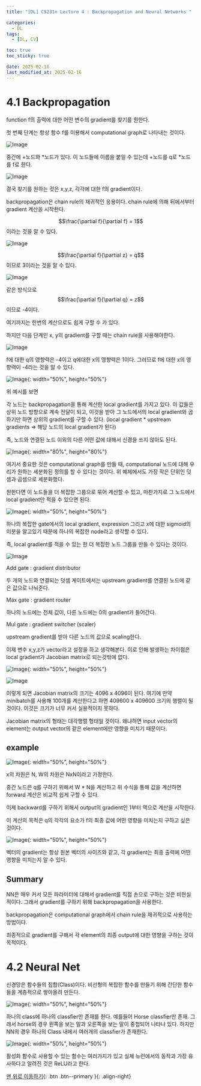 ```yaml
---
title: "[DL] CS231n Lecture 4 : Backpropagation and Neural Networks "

categories:
  - DL
tags:
  - [DL, CV]

toc: true
toc_sticky: true

date: 2025-02-16
last_modified_at: 2025-02-16
---
```


# 4.1 Backpropagation

function f의 출력에 대한 어떤 변수의 gradient를 찾기를 원한다.

첫 번째 단계는 항상 함수 f를 이용해서 computational graph로 나타내는 것이다.

![Image](https://github.com/user-attachments/assets/fe388032-fc66-4387-af94-7660d586c23d)

중간에 +노드와 *노드가 있다. 이 노드들에 이름을 붙일 수 있는데  +노드를 q로 *노드를 f로 한다.

![Image](https://github.com/user-attachments/assets/8748181a-7c56-47aa-9a0c-469e52e9b3e4)

결국 찾기를 원하는 것은 x,y,z, 각각에 대한 f의 gradient이다.

backpropagation은 chain rule의 재귀적인 응용이다. chain rule에 의해 뒤에서부터 gradient 계산을 시작한다.

$$\frac{\partial f}{\partial f} = 1$$이라는 것을 알 수 있다.

![Image](https://github.com/user-attachments/assets/55e0ed01-e030-435f-a967-0970d463077d)

$$\frac{\partial f}{\partial z} = q$$ 이므로 3이라는 것을 알 수 있다.

![Image](https://github.com/user-attachments/assets/1de816fe-0269-4a7e-a112-969e991c082c)

같은 방식으로 $$\frac{\partial f}{\partial q} = z$$ 이므로 -4이다.

여기까지는 한번의 계산으로도 쉽게 구할 수 가 있다.

하지만 다음 단계인 x, y의 gradient를 구할 때는 chain rule을 사용해야한다.

![Image](https://github.com/user-attachments/assets/d97d3547-38a0-4c6e-8770-f3454f070b0b)

f에 대한 q의 영향력은 -4이고 q에대한 x의 영향력은 1이다. 그러므로 f에 대한 x의 영향력이 -4라는 것을 알 수 있다.

![Image](https://github.com/user-attachments/assets/0fc5b775-4775-4ef4-b2d3-179db890068c){: width="50%", height="50%"}

위 예시를 보면 

각 노드는 backpropagation을 통해 계산한 local gradient를 가지고 있다. 이 값들은 상위 노드 방향으로 계속 전달이 되고, 이것을 받아 그 노드에서의 local gradient와 곱하기만 하면 상위의 gradient를 구할 수 있다. (local gradient * upstream gradients ⇒ 해당 노드의 local gradient가 된다)

즉, 노드와 연결된 노드 이외의 다른 어떤 값에 대해서 신경을 쓰지 않아도 된다.

![Image](https://github.com/user-attachments/assets/41c57a5e-47af-4c2e-b18e-807acf24263d){: width="80%", height="80%"}

여기서 중요한 것은 computational graph를 만들 때, computational 노드에 대해 우리가 원하는 세분화된 정의를 할 수 있다는 것이다. 위 예제에서도 가장 작은 단위인 덧셈과 곱셈으로 세분화했다.

원한다면 이 노드들을 더 복잡한 그룹으로 묶어 계산할 수 있고, 마찬가지로 그 노드에서 local gradient만 적을 수 있으면 된다.

![Image](https://github.com/user-attachments/assets/3d1d025d-5f0c-4083-a344-dd7ad203ab6a){: width="50%", height="50%"}

하나의 복잡한 gate에서의 local gradient, expression 그리고 x에 대한 sigmoid의 미분을 알고있기 때문에 하나의 복잡한 node라고 생각할 수 있다.

즉, local gradient를 적을 수 있는 한 더 복잡한 노드 그룹을 만들 수 있다는 것이다.

![Image](https://github.com/user-attachments/assets/ee6e7196-9923-418a-b5f2-66854ff52110)

Add gate : gradient distributor

두 개의 노드와 연결되는 덧셈 게이트에서는 upstream gradient를 연결된 노드에 같은 값으로 나눠준다.

Max gate : gradient router

 하나의 노드에는 전체 값이, 다른 노드에는 0의 gradient가 들어간다.

Mul gate : gradient switcher (scaler)

upstream gradient를 받아 다른 노드의 값으로 scaling한다.

이제 변수 x,y,z가 vector라고 설정을 하고 생각해본다. 이로 인해 발생하는 차이점은 local gradient가 Jacobian matrix로 되는것밖에 없다.

![Image](https://github.com/user-attachments/assets/08d8e9ea-0a8c-4379-a15a-d7a3d36796b8){: width="50%", height="50%"}

![Image](https://github.com/user-attachments/assets/046cddfa-73e9-4377-9d70-c03fe16cede9)

이렇게 되면 Jacobian matrix의 크기는 4096 x 4096이 된다. 여기에 만약 minibatch를 사용해 100개를 계산한다고 하면 409600 x 409600 크기의 행렬이 될것이다. 이것은 크기가 너무 커서 실용적이지 못하다.

Jacobian matrix의 형태는 대각행렬 형태일 것이다. 왜냐하면 input vector의 element는 output vector의 같은 element에만 영향을 미치기 때문이다.

## example

![Image](https://github.com/user-attachments/assets/d663d151-bff6-4b2f-aeb4-c40b47fd418e){: width="50%", height="50%"}

x의 차원은 N, W의 차원은 NxN이라고 가정한다.

중간 노드은 q를 구하기 위해서 W * N을 계산하고 위 수식을 통해 값을 계산하면 forward 계산은 비교적 쉽게 구할 수 있다. 

이제 backward를 구하기 위해서 output의 gradient인 1부터 역으로 계산을 시작한다.

이 계산의 목적은 q의 각각의 요소가 f의 최종 값에 어떤 영향을 미치는지 구하고 싶은 것이다.

![Image](https://github.com/user-attachments/assets/68f5e545-c648-43cc-b868-5ecfd9a1052a){: width="50%", height="50%"}

벡터의 gradient는 항상 원본 벡터의 사이즈와 같고, 각 gradient는 최종 출력에 어떤 영향을 미치는지 알 수 있다.

## Summary

NN은 매우 커서 모든 파라미터에 대해서 gradient를 직접 손으로 구하는 것은 비현실적이다. 그래서 gradient를 구하기 위해 backpropagation을 사용한다.

backpropagation은 computational graph에서 chain rule을 재귀적으로 사용하는 방법이다.

최종적으로 gradient를 구해서 각 element의 최종 output에 대한 영향을 구하는 것이 목적이다.

# 4.2 Neural Net

신경망은 함수들의 집합(Class)이다. 비선형의 복잡한 함수를 만들기 위해 간단한 함수들을 계층적으로 쌓아올려 만든다.

![Image](https://github.com/user-attachments/assets/9c2480d3-88c3-4015-b2d3-5f1eb66dcf4e){: width="50%", height="50%"}

하나의 class에 하나의 classfier만 존재를 한다. 예를들어 Horse classfier만 존재. 그래서 horse의 경우 왼쪽을 보는 말과 오른쪽을 보는 말이 중첩되어 나타나 있다. 하지만 NN의 경우 하나의 Class 내에서 여러개의 classfier가 존재한다.

![Image](https://github.com/user-attachments/assets/3f9595e0-72ad-4e07-a736-7097645ac4ef){: width="50%", height="50%"}

활성화 함수로 사용할 수 있는 함수는 여러가지가 있고 실제 뉴런에서의 동작과 가장 유사하다고 알려진 것은 ReLU라고 한다.

[맨 위로 이동하기](#){: .btn .btn--primary }{: .align-right}
